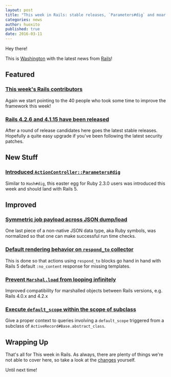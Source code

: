 ```yaml
---
layout: post
title: "This week in Rails: stable releases, `Parameters#dig` and moar awesome fixes"
categories: news
author: huoxito
published: true
date: 2016-03-11
---
```


Hey there!

This is [Washington](https://twitter.com/huoxito) with the latest news from [Rails](https://github.com/rails/rails)!

## Featured

### [This week's Rails contributors](http://contributors.rubyonrails.org/contributors/in-time-window/20160305-20160311)

Again we start pointing to the 40 people who took some time to improve the framework this week!

### [Rails 4.2.6 and 4.1.15 have been released](http://weblog.rubyonrails.org/2016/3/11/Rails-4-2-6-and-4-1-15-have-been-released/)

After a round of release candidates here goes the latest stable releases. Hopefully a quite easy upgrade if you've been following the latest security patches.

## New Stuff

### [Introduced `ActionController::Parameters#dig`](https://github.com/rails/rails/commit/5cd2beb0135faf18c978507a4be272dfc1499bb8)

Similar to `Hash#dig`, this easter egg for Ruby 2.3.0 users was introduced this week and should land with Rails 5.

## Improved

### [Symmetric job payload across JSON dump/load](https://github.com/rails/rails/pull/24123)

One last piece of a non-native JSON data type, aka Ruby symbols, was normalized so that one can make successful run time checks.

### [Default rendering behavior on `respond_to` collector](https://github.com/rails/rails/pull/22854)

This is done so that actions using `respond_to` blocks go hand in hand with Rails 5 default `:no_content` response for missing templates.

### [Prevent `Marshal.load` from looping infinitely](https://github.com/rails/rails/pull/24150)

Improved compatibility for marshalled objects between Rails versions, e.g. Rails 4.0.x and 4.2.x

### [Execute `default_scope` within the scope of subclass](https://github.com/rails/rails/pull/23666)

Give a proper context to queries involving a `default_scope` triggered from a subclass of `ActiveRecord#Base.abstract_class`.

## Wrapping Up

That's all for This week in Rails. As always, there are plenty of things we're not able to cover here, so take a look at the [changes](https://github.com/rails/rails/compare/master@%7B2016-03-04%7D...@%7B2016-03-11%7D) yourself.

Until next time!
